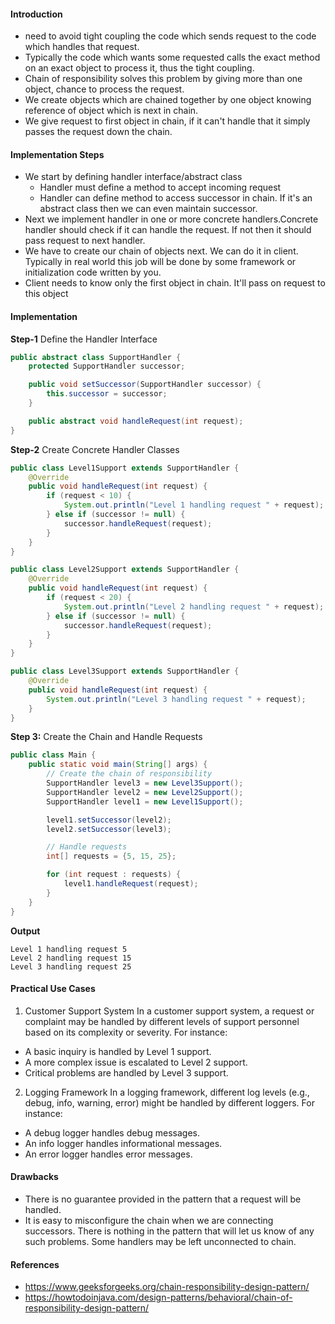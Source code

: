 #### Introduction
* need to avoid tight coupling the code which sends request to the code which handles that request.
* Typically the code which wants some requested calls the exact method on an exact object to process it, thus the tight coupling. 
* Chain of responsibility solves this problem by giving more than one object, chance to process the request.
* We create objects which are chained together by one object knowing reference of object which is next in chain. 
* We give request to first object in chain, if it can't handle that it simply passes the request down the chain.

#### Implementation Steps
* We start by defining handler interface/abstract class 
  * Handler must define a method to accept incoming request 
  * Handler can define method to access successor in chain. If it's an abstract class then we can even maintain successor.
* Next we implement handler in one or more concrete handlers.Concrete handler should check if it can handle the request. If not then it should pass request to next handler.
* We have to create our chain of objects next. We can do it in client. Typically in real world this job will be done by some framework or initialization code written by you.
* Client needs to know only the first object in chain. It'll pass on request to this object

#### Implementation

**Step-1** Define the Handler Interface

```java
public abstract class SupportHandler {
    protected SupportHandler successor;

    public void setSuccessor(SupportHandler successor) {
        this.successor = successor;
    }

    public abstract void handleRequest(int request);
}
```

**Step-2** Create Concrete Handler Classes

```java
public class Level1Support extends SupportHandler {
    @Override
    public void handleRequest(int request) {
        if (request < 10) {
            System.out.println("Level 1 handling request " + request);
        } else if (successor != null) {
            successor.handleRequest(request);
        }
    }
}

public class Level2Support extends SupportHandler {
    @Override
    public void handleRequest(int request) {
        if (request < 20) {
            System.out.println("Level 2 handling request " + request);
        } else if (successor != null) {
            successor.handleRequest(request);
        }
    }
}

public class Level3Support extends SupportHandler {
    @Override
    public void handleRequest(int request) {
        System.out.println("Level 3 handling request " + request);
    }
}
```

**Step 3:** Create the Chain and Handle Requests

```java
public class Main {
    public static void main(String[] args) {
        // Create the chain of responsibility
        SupportHandler level3 = new Level3Support();
        SupportHandler level2 = new Level2Support();
        SupportHandler level1 = new Level1Support();

        level1.setSuccessor(level2);
        level2.setSuccessor(level3);

        // Handle requests
        int[] requests = {5, 15, 25};

        for (int request : requests) {
            level1.handleRequest(request);
        }
    }
}
```

**Output**

```
Level 1 handling request 5
Level 2 handling request 15
Level 3 handling request 25
```

#### Practical Use Cases

1. Customer Support System
In a customer support system, a request or complaint may be handled by different levels of support personnel based on its complexity or severity. For instance:

* A basic inquiry is handled by Level 1 support.
* A more complex issue is escalated to Level 2 support.
* Critical problems are handled by Level 3 support.

2. Logging Framework
In a logging framework, different log levels (e.g., debug, info, warning, error) might be handled by different loggers. For instance:

* A debug logger handles debug messages.
* An info logger handles informational messages.
* An error logger handles error messages.

#### Drawbacks
* There is no guarantee provided in the pattern that a request will be handled.
* It is easy to misconfigure the chain when we are connecting successors. There is nothing in the pattern that will let us know of any such problems. Some handlers may be left unconnected to chain.


#### References
* https://www.geeksforgeeks.org/chain-responsibility-design-pattern/
* https://howtodoinjava.com/design-patterns/behavioral/chain-of-responsibility-design-pattern/


